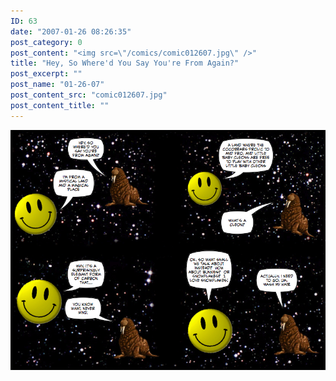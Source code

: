 ```yaml
---
ID: 63
date: "2007-01-26 08:26:35"
post_category: 0
post_content: "<img src=\"/comics/comic012607.jpg\" />"
title: "Hey, So Where'd You Say You're From Again?"
post_excerpt: ""
post_name: "01-26-07"
post_content_src: "comic012607.jpg"
post_content_title: ""
---
```



[![](/comics-hi-res/comic012607.jpg)](/comics-hi-res/comic012607.jpg)

